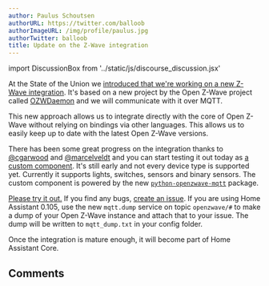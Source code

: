 ```yaml
---
author: Paulus Schoutsen
authorURL: https://twitter.com/balloob
authorImageURL: /img/profile/paulus.jpg
authorTwitter: balloob
title: Update on the Z-Wave integration
---
```


import DiscussionBox from '../static/js/discourse_discussion.jsx'

At the State of the Union we [introduced that we're working on a new Z-Wave integration](https://youtu.be/tc17q1Zn0Xs?t=4482). It's based on a new project by the Open Z-Wave project called [OZWDaemon](https://github.com/OpenZWave/qt-openzwave) and we will communicate with it over MQTT.

This new approach allows us to integrate directly with the core of Open Z-Wave without relying on bindings via other languages. This allows us to easily keep up to date with the latest Open Z-Wave versions.

There has been some great progress on the integration thanks to [@cgarwood] and [@marcelveldt] and you can start testing it out today as [a custom component](https://github.com/cgarwood/homeassistant-zwave_mqtt). It's still early and not every device type is supported yet. Currently it supports lights, switches, sensors and binary sensors. The custom component is powered by the new [`python-openzwave-mqtt`](https://github.com/cgarwood/python-openzwave-mqtt) package.

[Please try it out.](https://github.com/cgarwood/homeassistant-zwave_mqtt#requirements) If you find any bugs, [create an issue](https://github.com/cgarwood/homeassistant-zwave_mqtt/issues/new). If you are using Home Assistant 0.105, use the new `mqtt.dump` service on topic `openzwave/#` to make a dump of your Open Z-Wave instance and attach that to your issue. The dump will be written to `mqtt_dump.txt` in your config folder.

Once the integration is mature enough, it will become part of Home Assistant Core.

[@cgarwood]: https://github.com/cgarwood
[@marcelveldt]: https://github.com/marcelveldt

<!--truncate-->

## Comments

<div id='discourse-comments'></div>

<DiscussionBox discourseUrl="https://community.home-assistant.io/"
      discourseEmbedUrl="https://developers.home-assistant.io/blog/2020/02/04/new-zwave.html" />
